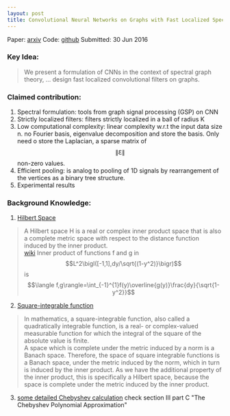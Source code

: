 ```yaml
---
layout: post
title: Convolutional Neural Networks on Graphs with Fast Localized Spectral Filtering
---
```


Paper: [arxiv](https://arxiv.org/abs/1606.09375)
Code: [github](https://github.com/mdeff/cnn_graph)
Submitted: 30 Jun 2016

### Key Idea:
> We present a formulation of CNNs in the context of spectral graph theory, ... design fast localized convolutional filters on graphs.

### Claimed contribution:
1. Spectral formulation: tools from graph signal processing (GSP) on CNN
2. Strictly localized filters: filters strictly localized in a ball of radius K
3. Low computational complexity:  linear complexity w.r.t the input data size n. no Fourier basis, eigenvalue decomposition and store the basis. Only need o store the Laplacian, a sparse matrix of $$\|\Eulerconst\|$$ non-zero values.
4. Efficient pooling: is analog to pooling of 1D signals by rearrangement of the vertices as a binary tree structure.
5. Experimental results

### Background Knowledge:
1. [Hilbert Space](https://en.wikipedia.org/wiki/Hilbert_space#Definition) 
> A Hilbert space H is a real or complex inner product space that is also a complete metric space with respect to the distance function induced by the inner product.  
> [wiki](https://en.wikipedia.org/wiki/Hilbert_space#Lebesgue_spaces) Inner product of functions f and g in $$L^2\bigl([-1,1],dy/\sqrt{(1-y^2)}\bigr)$$ is $$\langle f,g\rangle=\int_{-1}^{1}f(y)\overline{g(y)}\frac{dy}{\sqrt{1-y^2}}$$

2. [Square-integrable function](https://en.wikipedia.org/wiki/Square-integrable_function)
> In mathematics, a square-integrable function, also called a quadratically integrable function, is a real- or complex-valued measurable function for which the integral of the square of the absolute value is finite.  
> A space which is complete under the metric induced by a norm is a Banach space. Therefore, the space of square integrable functions is a Banach space, under the metric induced by the norm, which in turn is induced by the inner product. As we have the additional property of the inner product, this is specifically a Hilbert space, because the space is complete under the metric induced by the inner product.

3. [some detailed Chebyshev calculation](https://arxiv.org/pdf/1105.1891.pdf) check section III part C "The Chebyshev Polynomial Approximation"
